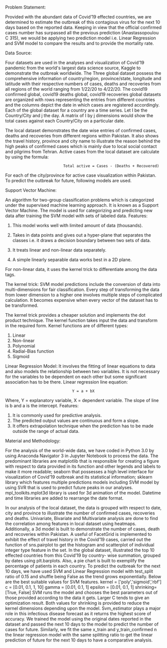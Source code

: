 Problem Statement:

Provided with the abundant data of Covid’19 effected countries, we are determined to estimate
the outbreak of this contagious virus for the next 10 days based on the reported data. Keeping
in view that the official confirmed cases number has surpassed all the previous prediction
(Anastassopoulou C 315), we would be applying two prediction model i.e. Linear Regression
and SVM model to compare the results and to provide the mortality rate.

Data Source:

Four datasets are used in the analyses and visualization of Covid’19 pandemic from the world's
largest data science source, Kaggle to demonstrate the outbreak worldwide. The Three global
dataset possess the comprehensive information of country/region, province/state, longitude and
latitude with their respective numbers of cases, deaths and recoveries from all regions of the
world ranging from 1/22/20 to 4/22/20. The covid19 confirmed global, covid19 deaths global,
covid19 recoveries global datasets are organized with rows representing the entries from
different countries and the columns depict the date in which cases are registered accordingly.
Each of the global dataset for a country are a time series. Let I be the Country/City and j the day.
A matrix of I by j dimensions would show the total cases against each Country/City on a
particular date.

The local dataset demonstrates the date wise entries of confirmed cases, deaths and recoveries
from different regions within Pakistan. It also shows the travel history, province and city name
to illustrate the reason behind the high peaks of confirmed cases which is mainly due to local
social contact and pilgrims from Tehran.
Active cases from the local dataset are calculate by using the formula:

                              Total active = Cases - (Deaths + Recovered)

For each of the city/province for active case visualization within Pakistan. To predict the
outbreak for future, following models are used.

Support Vector Machine:

An algorithm for two-group classification problems which is categorized under the supervised
machine learning approach. It is known as a Support Vector Machine. The model is used for
categorizing and predicting new data after training the SVM model with sets of labeled data.
Features:

1) This model works well with limited amount of data (thousands).

2) Takes in data points and gives out a hyper-plane that separates the classes i.e. it draws a
decision boundary between two sets of data.

3) It treats linear and non-linear data separately.

4) A simple linearly separable data works best in a 2D plane.


For non-linear data, it uses the kernel trick to differentiate among the data tags.

The kernel trick:
SVM model predictions include the conversion of data into multi-dimensions for fair
classification. Every step of transforming the data from lower dimension to a higher one involves
multiple steps of complicated calculation. It becomes expensive when every vector of the dataset
has to be transformed.

The kernel trick provides a cheaper solution and implements the dot product technique. The
kernel function takes input the data and transform in the required form. Kernel functions are of
different types:

1) Linear
2) Non-linear
3) Polynomial
4) Radial-Bias function
5) Sigmoid

Linear Regression Model:
It involves the fitting of linear equations to data and also models the relationship between two
variables. It is not necessary for the variables to be dependent on each other but some significant
association has to be there.
Linear regression line equation:

                                  Y = a + bX

Where, Y = explanatory variable, X = dependent variable. The slope of line is b and a is the
intercept.
Features:

1) It is commonly used for predictive analysis.
2) The predicted output values are continuous and form a slope.
3) It offers extrapolation technique when the prediction has to be made outside the range of actual
data.

Material and Methodology:

For the analysis of the world-wide data, we have coded in Python 3.0 by using Anaconda
Navigator 3 in Jupyter Notebook to process the data. The predominant libraries are matplotlib
that is responsible for creating a figure with respect to data provided in its function and other
legends and labels to make it more readable; seaborn that possesses a high level interface for
visualization of Covid’19 outbreak and its statistical information; sklearn library which
features multiple predictions models including SVM model by using SVR that is used to
predict future peaks in our analyses. mpl_toolkits.mplot3d library is used for 3d animation of
the model. Datetime and time libraries are added to rearrange the date format.

In our analysis of the local dataset, the data is grouped with respect to date, city and province
to illustrate the number of confirmed cases, recoveries and deaths. Univariate, Bivariate and
Multivariate analysis are done to find the correlation among features in local dataset using
heatmaps. Additionally, a 3d model is built to demonstrate the number of cases, death and
recoveries within Pakistan. A useful of FacetGrid is implemented to exhibit the effect of travel
history in the Covid’19 cases, carried out the function of sns.pairplot to get the histogram and
scatterplot of individual integer type feature in the set.
In the global dataset, illustrated the top 10 effected countries from this Covid’19 by country-
wise summation, grouped by dates using plt.barplots. Also, a pie chart is built to exemplify
the percentage of patients in each country.
To predict the outbreak for the next 10 days, we have used SVM and Linear Regression model
with test_split ratio of 0.15 and shuffle being False as the trend grows exponentially. Below
are the best suitable values for SVM features.
kernel = ['poly','sigmoid','rbf']
c = [0.01, 0.1, 1, 10]
gamma = [0.01, 0.1, 1]
epsilon = [0.01, 0.1, 1]
shrinking= [True, False]
SVM runs the model and chooses the best parameters out of those provided according to the data
it gets. Larger C tends to give an optimization result. Both values for shrinking is provided to
reduce the kernel dimensions depending upon the model. Svm_estimator plays a major role in
this infectious disease forecast as it returns the highest score of accuracy. We trained the model
using the original dates reported in the dataset and passed the next 10 days to the model to
predict the number of cases for future. Similarly, we fit the same x_train and y_train_confirmed
n the linear regression model with the same splitting ratio to get the linear prediction of future
for the next 10 days to have a comparative analysis.